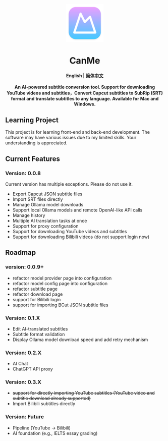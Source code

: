 <div align="center">
<a href="https://github.com/arnoldhao/canme/"><img src="build/appicon.png" width="120"/></a>
</div>
<h1 align="center">CanMe</h1>
<h4 align="center"><strong>English</strong> | <a href="https://github.com/arnoldhao/canme/blob/main/README_zh.md">
简体中文</a> </h4>
<div align="center">

<strong>An AI-powered subtitle conversion tool. Support for downloading YouTube videos and subtitles，Convert Capcut subtitles to SubRip (SRT) format and translate subtitles to any language. Available for Mac and Windows.</strong>
</div>

## Learning Project
This project is for learning front-end and back-end development. The software may have various issues due to my limited skills. Your understanding is appreciated.

## Current Features
### Version: 0.0.8
Current version has multiple exceptions. Please do not use it.
- Export Capcut JSON subtitle files
- Import SRT files directly
- Manage Ollama model downloads
- Support local Ollama models and remote OpenAI-like API calls
- Manage history
- Multiple AI translation tasks at once
- Support for proxy configuration
- Support for downloading YouTube videos and subtitles
- Support for downloading Bilibili videos (do not support login now)

## Roadmap
### version: 0.0.9+
- refactor model provider page into configuration
- refactor model config page into configuration
- refactor subtitle page
- refactor download page
- support for Bilibili login
- support for importing BCut JSON subtitle files

### Version: 0.1.X
- Edit AI-translated subtitles
- Subtitle format validation
- Display Ollama model download speed and add retry mechanism

### Version: 0.2.X
- AI Chat
- ChatGPT API proxy

### Version: 0.3.X
- ~~support for directly importing YouTube subtitles (YouTube video and subtitle download already supported)~~
- Import Bilibili subtitles directly

### Version: Future
- Pipeline (YouTube -> Bilibili)
- AI foundation (e.g., IELTS essay grading)
